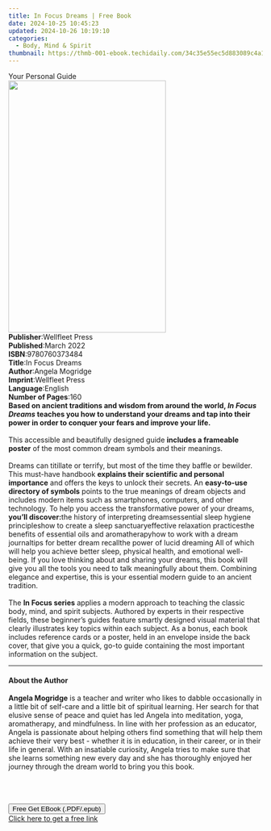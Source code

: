 ```yaml
---
title: In Focus Dreams | Free Book
date: 2024-10-25 10:45:23
updated: 2024-10-26 10:19:10
categories:
  - Body, Mind & Spirit
thumbnail: https://thmb-001-ebook.techidaily.com/34c35e55ec5d883089c4a1bc6028f81ec5c478f9fcce761048941c531ee8865d.jpg
---
```

<main id="book-container">
  <div class="flex flex-col">
    <div class="book-brief flex-1 py-6 px-4 sm:p-6 md:py-10 md:px-8">
      <!-- brief-->
      <div class="book-brief-main">Your Personal Guide</div>
    </div>
    <div
      class="book-meta-info flex-1 grid gap-4 col-start-1 col-end-3 row-start-1 sm:mb-6 sm:grid-cols-4 lg:gap-6 lg:col-start-2 lg:row-end-6 lg:row-span-6 lg:mb-0"
    >
      <div
        class="book-meta-info-left place-content-center mt-4 p-4 text-sm leading-6 col-start-2 col-span-2 dark:text-slate-400"
      >
        <img
          class="w-full h-500 object-cover rounded-lg sm:h-255 sm:col-span-2 lg:col-span-full"
          src="https://img-001-ebook.techidaily.com/8f58da2402bba9b98943f51a78a3258f1d566b8f74d47b2eea3f6074141976d1.jpg"
          alt=""
          width="312"
          height="500"
        />
      </div>
      <div
        class="book-meta-info-right mt-2 col-start-1 row-start-2 col-span-3 self-center"
      >
        <!-- meta data  -->
        <div class="flex flex-col px-4 md:px-8">
          <div class="flex-1">
            <strong>Publisher</strong>:<span class="px-2">Wellfleet Press</span>
          </div>
          <div class="flex-1">
            <strong>Published</strong>:<span class="px-2">March 2022</span>
          </div>
          <div class="flex-1">
            <strong>ISBN</strong>:<span class="px-2">9780760373484</span>
          </div>
          <div class="flex-1">
            <strong>Title</strong>:<span class="px-2">In Focus Dreams</span>
          </div>
          <div class="flex-1">
            <strong>Author</strong>:<span class="px-2">Angela Mogridge</span>
          </div>
          <div class="flex-1">
            <strong>Imprint</strong>:<span class="px-2">Wellfleet Press</span>
          </div>
          <div class="flex-1">
            <strong>Language</strong>:<span class="px-2">English</span>
          </div>
          <div class="flex-1">
            <strong>Number of Pages</strong>:<span class="px-2">160</span>
          </div>
        </div>
      </div>
    </div>
    <div class="book-description flex-1 py-6 px-4 sm:p-6 md:py-10 md:px-8">
      <div class="book-description-main">
        <div accordion-content="" id="description">
          <b
            >Based on ancient traditions and wisdom from around the world,
            <i>In Focus Dreams</i> teaches you how to understand your dreams and
            tap into their power in order to conquer your fears and improve your
            life.</b
          ><br />
          &nbsp;<br />
          This accessible and beautifully designed guide
          <b>includes a frameable poster</b> of the most common dream symbols
          and their meanings.<br />
          &nbsp;<br />
          Dreams can titillate or terrify, but most of the time they baffle or
          bewilder. This must-have handbook
          <b>explains their scientific and personal importance</b> and offers
          the keys to unlock their secrets. An
          <b>easy-to-use directory of symbols</b> points to the true meanings of
          dream objects and includes modern items such as smartphones,
          computers, and other technology. To help you access the transformative
          power of your dreams, <b>you’ll discover:</b>the history of
          interpreting dreamsessential sleep hygiene principleshow to create a
          sleep sanctuaryeffective relaxation practicesthe benefits of essential
          oils and aromatherapyhow to work with a dream journaltips for better
          dream recallthe power of lucid dreaming All of which will help you
          achieve better sleep, physical health, and emotional well-being. If
          you love thinking about and sharing your dreams, this book will give
          you all the tools you need to talk meaningfully about them. Combining
          elegance and expertise, this is your essential modern guide to an
          ancient tradition.<br /><br />
          The <b>In Focus series</b> applies a modern approach to teaching the
          classic body, mind, and spirit subjects. Authored by experts in their
          respective fields, these beginner’s guides feature smartly designed
          visual material that clearly illustrates key topics within each
          subject. As a bonus, each book includes reference cards or a poster,
          held in an envelope inside the back cover, that give you a quick,
          go-to guide containing the most important information on the subject.
        </div>
        <div class="accordion-fader"></div>
      </div>
    </div>
    <div class="book-excerpts flex-1 py-6 px-4 sm:p-6 md:py-10 md:px-8">
      <!-- excerpts-->
      <div class="book-excerpts-main">
        <hr />
        <h4 class="placeholder placeholder-heading">
          <span>About the Author</span>
        </h4>
        <p></p>
        <p>
          <b>Angela Mogridge</b> is a teacher and writer who likes to dabble
          occasionally in a little bit of self-care and a little bit of
          spiritual learning. Her search for that elusive sense of peace and
          quiet has led Angela into meditation, yoga, aromatherapy, and
          mindfulness. In line with her profession as an educator, Angela is
          passionate about helping others find something that will help them
          achieve their very best - whether it is in education, in their career,
          or in their life in general. With an insatiable curiosity, Angela
          tries to make sure that she learns something new every day and she has
          thoroughly enjoyed her journey through the dream world to bring you
          this book.<br /><br /><br />
          &nbsp;
        </p>
        <p></p>
      </div>
    </div>
    <div
      class="book-about-author flex-1 py-6 px-4 sm:p-6 md:py-10 md:px-8"
    ></div>
    <div class="book-free-get flex-1 py-6 px-4 sm:p-6 md:py-10 md:px-8">
      <button
        id="btn-free-get"
        class="bg-blue-500 hover:bg-blue-700 text-white font-bold py-2 px-4 rounded"
      >
        Free Get EBook (.PDF/.epub)
      </button>
      <div id="countdown-display" class="px-2 text-lg mt-2"></div>
      <a
        id="free-link"
        class="hidden bg-blue-500 hover:bg-blue-700 text-white font-bold py-2 px-4 rounded"
        href="https://www.ebooks.com/en-us/book/210558394/in-focus-dreams/angela-mogridge/"
        target="_blank"
        >Click here to get a free link</a
      >
    </div>
    <script>
      let countdownTime = 0;
      let countdownInterval = null;
      document
        .getElementById('btn-free-get')
        .addEventListener('click', startCountdown);
      function startCountdown() {
        countdownTime = new Date().getTime() + 60000 * 3;
        countdownInterval = setInterval(updateCountdown, 1000);
        document.getElementById('btn-free-get').disabled = true;
        document
          .getElementById('btn-free-get')
          .classList.add('bg-gray-500', 'cursor-not-allowed');
      }
      function updateCountdown() {
        let currentTime = new Date().getTime();
        let timeLeft = countdownTime - currentTime;
        let secondsLeft = Math.floor(timeLeft / 1000);
        document.getElementById('countdown-display').innerHTML =
          `Remaining time: ${secondsLeft} seconds.`;
        if (secondsLeft <= 0) {
          clearInterval(countdownInterval);
          document.getElementById('btn-free-get').classList.add('hidden');
          document.getElementById('free-link').classList.remove('hidden');
          document.getElementById('countdown-display').innerHTML = '';
        }
      }
    </script>
  </div>
</main>
